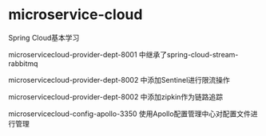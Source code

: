 # microservice-cloud
Spring Cloud基本学习

microservicecloud-provider-dept-8001 中继承了spring-cloud-stream-rabbitmq

microservicecloud-provider-dept-8002 中添加Sentinel进行限流操作

microservicecloud-provider-dept-8002 中添加zipkin作为链路追踪

microservicecloud-config-apollo-3350 使用Apollo配置管理中心对配置文件进行管理

